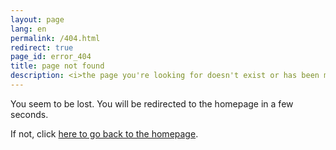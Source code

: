 ```yaml
---
layout: page
lang: en
permalink: /404.html
redirect: true
page_id: error_404
title: page not found
description: <i>the page you're looking for doesn't exist or has been moved...</i>
---
```


<p>You seem to be lost. You will be redirected to the homepage in a few seconds.</p>
<p>If not, click <a href="/">here to go back to the homepage</a>.</p>
